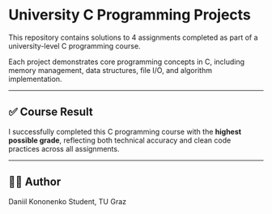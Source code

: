 # University C Programming Projects

This repository contains solutions to 4 assignments completed as part of a university-level C programming course.

Each project demonstrates core programming concepts in C, including memory management, data structures, file I/O, and algorithm implementation.

---

## ✅ Course Result

I successfully completed this C programming course with the **highest possible grade**, reflecting both technical accuracy and clean code practices across all assignments.

---

## 👨‍💻 Author

Daniil Kononenko
Student, TU Graz  


